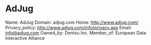 
# AdJug

Name: AdJug
Domain: adjug.com
Home: http://www.adjug.com/
Privacy_policy: http://www.adjug.com/info/privacy.asp
Email: info@adjug.com
Owned_by: Dentsu Inc.
Member_of: European Data Interactive Alliance
